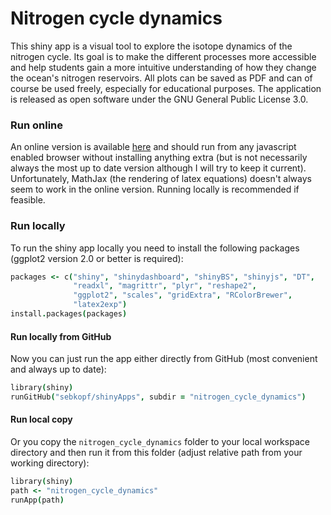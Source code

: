# Nitrogen cycle dynamics

This shiny app is a visual tool to explore the isotope dynamics of the nitrogen cycle. Its goal is to make the different processes more accessible and help students gain a more intuitive understanding of how they change the ocean's nitrogen reservoirs. All plots can be saved as PDF and can of course be used freely, especially for educational purposes. The application is released as open software under the GNU General Public License 3.0. 

### Run online
An online version is available [here](https://sebkopf.shinyapps.io/nitrogen_cycle_dynamics/) and should run from any javascript enabled browser without installing anything extra (but is not necessarily always the most up to date version although I will try to keep it current). Unfortunately, MathJax (the rendering of latex equations) doesn't always seem to work in the online version. Running locally is recommended if feasible.

### Run locally
To run the shiny app locally you need to install the following packages (ggplot2 version 2.0 or better is required):

```coffee
packages <- c("shiny", "shinydashboard", "shinyBS", "shinyjs", "DT",
              "readxl", "magrittr", "plyr", "reshape2", 
              "ggplot2", "scales", "gridExtra", "RColorBrewer",
              "latex2exp")
install.packages(packages)
```

#### Run locally from GitHub
Now you can just run the app either directly from GitHub (most convenient and always up to date):
```coffee
library(shiny)
runGitHub("sebkopf/shinyApps", subdir = "nitrogen_cycle_dynamics")
```

#### Run local copy
Or you copy the `nitrogen_cycle_dynamics` folder to your local workspace directory and then run it from this folder (adjust relative path from your working directory):
```coffee
library(shiny)
path <- "nitrogen_cycle_dynamics"
runApp(path)
```
